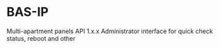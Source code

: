 # BAS-IP
Multi-apartment panels API 1.x.x Administrator interface for quick check status, reboot and other
